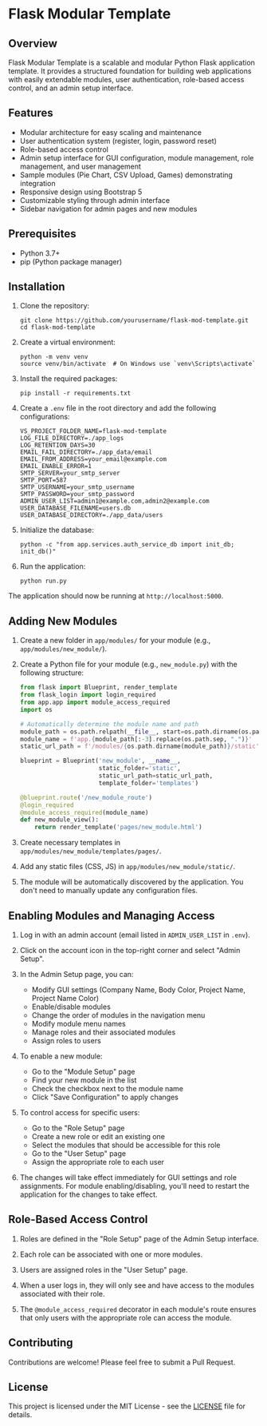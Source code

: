 # Flask Modular Template

## Overview

Flask Modular Template is a scalable and modular Python Flask application template. It provides a structured foundation for building web applications with easily extendable modules, user authentication, role-based access control, and an admin setup interface.

## Features

- Modular architecture for easy scaling and maintenance
- User authentication system (register, login, password reset)
- Role-based access control
- Admin setup interface for GUI configuration, module management, role management, and user management
- Sample modules (Pie Chart, CSV Upload, Games) demonstrating integration
- Responsive design using Bootstrap 5
- Customizable styling through admin interface
- Sidebar navigation for admin pages and new modules

## Prerequisites

- Python 3.7+
- pip (Python package manager)

## Installation

1. Clone the repository:
   ```
   git clone https://github.com/yourusername/flask-mod-template.git
   cd flask-mod-template
   ```

2. Create a virtual environment:
   ```
   python -m venv venv
   source venv/bin/activate  # On Windows use `venv\Scripts\activate`
   ```

3. Install the required packages:
   ```
   pip install -r requirements.txt
   ```

4. Create a `.env` file in the root directory and add the following configurations:
   ```
   VS_PROJECT_FOLDER_NAME=flask-mod-template
   LOG_FILE_DIRECTORY=./app_logs
   LOG_RETENTION_DAYS=30
   EMAIL_FAIL_DIRECTORY=./app_data/email
   EMAIL_FROM_ADDRESS=your_email@example.com
   EMAIL_ENABLE_ERROR=1
   SMTP_SERVER=your_smtp_server
   SMTP_PORT=587
   SMTP_USERNAME=your_smtp_username
   SMTP_PASSWORD=your_smtp_password
   ADMIN_USER_LIST=admin1@example.com,admin2@example.com
   USER_DATABASE_FILENAME=users.db
   USER_DATABASE_DIRECTORY=./app_data/users
   ```

5. Initialize the database:
   ```
   python -c "from app.services.auth_service_db import init_db; init_db()"
   ```

6. Run the application:
   ```
   python run.py
   ```

The application should now be running at `http://localhost:5000`.

## Adding New Modules

1. Create a new folder in `app/modules/` for your module (e.g., `app/modules/new_module/`).

2. Create a Python file for your module (e.g., `new_module.py`) with the following structure:

   ```python
   from flask import Blueprint, render_template
   from flask_login import login_required
   from app.app import module_access_required
   import os

   # Automatically determine the module name and path
   module_path = os.path.relpath(__file__, start=os.path.dirname(os.path.dirname(os.path.dirname(__file__))))
   module_name = f'app.{module_path[:-3].replace(os.path.sep, ".")}'
   static_url_path = f'/modules/{os.path.dirname(module_path)}/static'

   blueprint = Blueprint('new_module', __name__, 
                         static_folder='static', 
                         static_url_path=static_url_path,
                         template_folder='templates')

   @blueprint.route('/new_module_route')
   @login_required
   @module_access_required(module_name)
   def new_module_view():
       return render_template('pages/new_module.html')
   ```

3. Create necessary templates in `app/modules/new_module/templates/pages/`.

4. Add any static files (CSS, JS) in `app/modules/new_module/static/`.

5. The module will be automatically discovered by the application. You don't need to manually update any configuration files.

## Enabling Modules and Managing Access

1. Log in with an admin account (email listed in `ADMIN_USER_LIST` in `.env`).

2. Click on the account icon in the top-right corner and select "Admin Setup".

3. In the Admin Setup page, you can:
   - Modify GUI settings (Company Name, Body Color, Project Name, Project Name Color)
   - Enable/disable modules
   - Change the order of modules in the navigation menu
   - Modify module menu names
   - Manage roles and their associated modules
   - Assign roles to users

4. To enable a new module:
   - Go to the "Module Setup" page
   - Find your new module in the list
   - Check the checkbox next to the module name
   - Click "Save Configuration" to apply changes

5. To control access for specific users:
   - Go to the "Role Setup" page
   - Create a new role or edit an existing one
   - Select the modules that should be accessible for this role
   - Go to the "User Setup" page
   - Assign the appropriate role to each user

6. The changes will take effect immediately for GUI settings and role assignments. For module enabling/disabling, you'll need to restart the application for the changes to take effect.

## Role-Based Access Control

1. Roles are defined in the "Role Setup" page of the Admin Setup interface.

2. Each role can be associated with one or more modules.

3. Users are assigned roles in the "User Setup" page.

4. When a user logs in, they will only see and have access to the modules associated with their role.

5. The `@module_access_required` decorator in each module's route ensures that only users with the appropriate role can access the module.

## Contributing

Contributions are welcome! Please feel free to submit a Pull Request.

## License

This project is licensed under the MIT License - see the [LICENSE](LICENSE) file for details.
